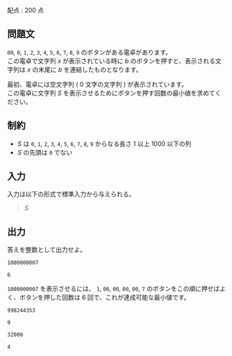 配点 : $200$ 点

## 問題文

`00`, `0`, `1`, `2`, `3`, `4`, `5`, `6`, `7`, `8`, `9` のボタンがある電卓があります。<br>
この電卓で文字列 $x$ が表示されている時に $b$ のボタンを押すと、表示される文字列は $x$ の末尾に $b$ を連結したものとなります。

最初、電卓には空文字列 ( $0$ 文字の文字列 ) が表示されています。<br>
この電卓に文字列 $S$ を表示させるためにボタンを押す回数の最小値を求めてください。

## 制約

- $S$ は `0`, `1`, `2`, `3`, `4`, `5`, `6`, `7`, `8`, `9` からなる長さ $1$ 以上 $1000$ 以下の列
- $S$ の先頭は `0` でない

## 入力

入力は以下の形式で標準入力から与えられる。

> $S$

## 出力

答えを整数として出力せよ。

```input1
1000000007
```

```output1
6
```

`1000000007` を表示させるには、 `1`, `00`, `00`, `00`, `00`, `7` のボタンをこの順に押せばよく、ボタンを押した回数は $6$ 回で、これが達成可能な最小値です。

```input2
998244353
```

```output2
9
```

```input3
32000
```

```output3
4
```